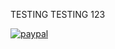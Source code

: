 TESTING TESTING 123

[![paypal](https://www.paypalobjects.com/en_US/i/btn/btn_donateCC_LG.gif)](YOUR_EMAIL_CODE)


